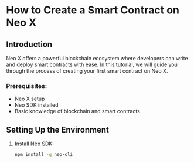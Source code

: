 # How to Create a Smart Contract on Neo X

## Introduction
Neo X offers a powerful blockchain ecosystem where developers can write and deploy smart contracts with ease. In this tutorial, we will guide you through the process of creating your first smart contract on Neo X.

### Prerequisites:
- Neo X setup
- Neo SDK installed
- Basic knowledge of blockchain and smart contracts

## Setting Up the Environment
1. Install Neo SDK:
   ```bash
   npm install -g neo-cli
